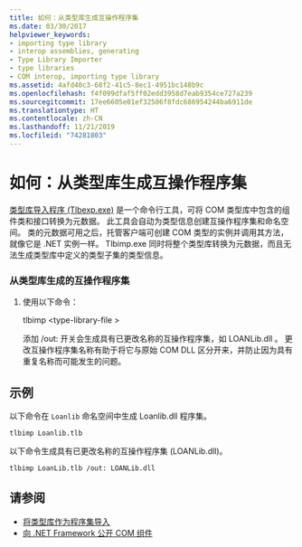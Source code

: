 ```yaml
---
title: 如何：从类型库生成互操作程序集
ms.date: 03/30/2017
helpviewer_keywords:
- importing type library
- interop assemblies, generating
- Type Library Importer
- type libraries
- COM interop, importing type library
ms.assetid: 4afd40c3-68f2-41c5-8ec1-4951bc148b9c
ms.openlocfilehash: f4f099dfaf5ff02edd3958d7eab9354ce727a239
ms.sourcegitcommit: 17ee6605e01ef32506f8fdc686954244ba6911de
ms.translationtype: HT
ms.contentlocale: zh-CN
ms.lasthandoff: 11/21/2019
ms.locfileid: "74281803"
---
```

# <a name="how-to-generate-interop-assemblies-from-type-libraries"></a>如何：从类型库生成互操作程序集
[类型库导入程序 (Tlbexp.exe)](../tools/tlbimp-exe-type-library-importer.md) 是一个命令行工具，可将 COM 类型库中包含的组件类和接口转换为元数据。 此工具会自动为类型信息创建互操作程序集和命名空间。 类的元数据可用之后，托管客户端可创建 COM 类型的实例并调用其方法，就像它是 .NET 实例一样。 Tlbimp.exe 同时将整个类型库转换为元数据，而且无法生成类型库中定义的类型子集的类型信息。  
  
### <a name="to-generate-an-interop-assembly-from-a-type-library"></a>从类型库生成的互操作程序集  
  
1. 使用以下命令：  
  
     tlbimp \<type-library-file   >  
  
     添加 /out: 开关会生成具有已更改名称的互操作程序集，如 LOANLib.dll  。 更改互操作程序集名称有助于将它与原始 COM DLL 区分开来，并防止因为具有重复名称而可能发生的问题。  
  
## <a name="example"></a>示例  
 以下命令在 `Loanlib` 命名空间中生成 Loanlib.dll 程序集。  
  
```console  
tlbimp Loanlib.tlb  
```  
  
 以下命令生成具有已更改名称的互操作程序集 (LOANLib.dll)。  
  
```console  
tlbimp LoanLib.tlb /out: LOANLib.dll  
```  
  
## <a name="see-also"></a>请参阅

- [将类型库作为程序集导入](importing-a-type-library-as-an-assembly.md)
- [向 .NET Framework 公开 COM 组件](exposing-com-components.md)
